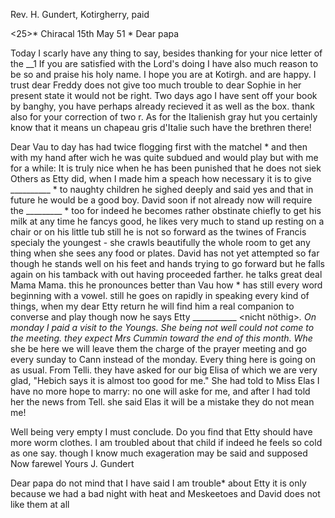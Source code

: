 Rev. H. Gundert, Kotirgherry, paid

<25>* Chiracal 15th May 51
 <Thursday>*
Dear papa

Today I scarly have any thing to say, besides thanking for your nice letter of the __1 If you are satisfied with the Lord's doing I have also much reason to be so and praise his holy name. I hope you are at Kotirgh. and are happy. I trust dear Freddy does not give too much trouble to dear Sophie in her present state it would not be right. Two days ago I have sent off your book by banghy, you have perhaps already recieved it as well as the box. thank also for your correction of two r. As for the Italienish gray hut you certainly know that it means un chapeau gris d'Italie such have the brethren there!

Dear Vau to day has had twice flogging first with the matchel <Besen>* and then with my hand after wich he was quite subdued and would play but with me for a while: It is truly nice when he has been punished that he does not siek Others as Etty did, when I made him a speach how necessary it is to give __________ <Schlag>* to naughty children he sighed deeply and said yes and that in future he would be a good boy. David soon if not already now will require the _________ <Besen>* too for indeed he becomes rather obstinate chiefly to get his milk at any time he fancys good, he likes very much to stand up resting on a chair or on his little tub still he is not so forward as the twines of Francis specialy the youngest - she crawls beautifully the whole room to get any thing when she sees any food or plates. David has not yet attempted so far though he stands well on his feet and hands trying to go forward but he falls again on his tamback with out having proceeded farther. he talks great deal Mama Mama. this he pronounces better than Vau how <who>* has still every word beginning with a vowel. still he goes on rapidly in speaking every kind of things, when my dear Etty return he will find him a real companion to converse and play though now he says Etty ___________ <nicht nöthig>*. On monday I paid a visit to the Youngs. She being not well could not come to the meeting. they expect Mrs Cummin toward the end of this month. Whe<n>* she be here we will leave them the charge of the prayer meeting and go every sunday to Cann instead of the monday. Every thing here is going on as usual. From Telli. they have asked for our big Elisa of which we are very glad, "Hebich says it is almost too good for me." She had told to Miss Elas I have no more hope to marry: no one will aske for me, and after I had told her the news from Tell. she said Elas it will be a mistake they do not mean me!

Well being very empty I must conclude. Do you find that Etty should have more worm clothes. I am troubled about that child if indeed he feels so cold as one say. though I know much exageration may be said and supposed Now farewel
 Yours J. Gundert

Dear papa do not mind that I have said I am trouble<d>* about Etty it is only because we had a bad night with heat and Meskeetoes and David does not like them at all

